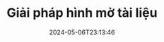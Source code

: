 ---
############################# Static ############################
layout: "family"
date:  2024-05-06T23:13:46
draft: false

product: "Watermark"
product_tag: "watermark"

lang: vi

############################# Head ############################
head_title: "Hình mờ tài liệu C # Java Node.js | thêm hình mờ"
head_description: "Thêm hình mờ vào PDF, hình ảnh và tài liệu. Giải pháp đánh dấu hình mờ cho Microsoft Office, PDF, OpenDocument, Hình ảnh, v.v."

############################# Header ############################
title: "Giải pháp hình mờ tài liệu"
description:  |
  Thêm hình mờ văn bản và hình ảnh cho tài liệu và hình ảnh của bạn.

  Tìm kiếm và sửa đổi hình mờ tài liệu một cách thuận tiện.

  Nhận thông tin về hình mờ được trình bày trong tài liệu của bạn.

############################# Supported Platforms ###############################
supported_platforms:
  enable: true
  head_title: "Chọn nền tảng của bạn"
  title: "Độc lập nền tảng"
  description: "Thư viện GroupDocs.Watermark hỗ trợ các hệ điều hành và framework sau:"
  details_link_title: "Tìm hiểu thêm"

  items:
    # items loop
    - title: ".NET"
      description: GroupDocs.Watermark .NET 
      color: "blue"
      tag: "net"
      link: "/watermark/net/"
      features_link: "https://docs.groupdocs.com/watermark/net/system-requirements/"
      features:
          # features loop
          - rows: "4"
            content: |
                    .NET Framework 4.6.2 or higher <br> .NET Core 2.0 or higher <br> .NET 6.0 or higher
      
          # features loop
          - rows: "1"
            content: |
                    Windows <br> Linux <br> Mac OS
      
          # features loop
          - rows: "3"
            content: |
                    Microsoft Visual Studio <br> JetBrains Rider
      
          # features loop
          - rows: "1"
            content: |
                    50+ file formats
      

    # items loop
    - title: "Java"
      description: GroupDocs.Watermark Java
      color: "red"
      tag: "java"
      link: "/watermark/java/"
      features_link: "https://docs.groupdocs.com/watermark/java/system-requirements/"
      features:
          # features loop
          - rows: "4"
            content: |
                    Java 8 or higher <br> Kotlin
      
          # features loop
          - rows: "1"
            content: |
                    Windows <br> Linux <br> Mac OS
      
          # features loop
          - rows: "3"
            content: |
                    IntelliJ IDEA <br> Eclipse <br> NetBeans
      
          # features loop
          - rows: "1"
            content: |
                    50+ file formats

    # items loop
    - title: "Node.js"
      description: GroupDocs.Watermark Node.js
      color: "green"
      tag: "nodejs-java"
      link: "/watermark/nodejs-java/"
      features_link: "https://docs.groupdocs.com/watermark/nodejs-java/system-requirements/"
      features:
          # features loop
          - rows: "4"
            content: |
                    Node.js 16+ and J2SE 8.0 (1.8)+
      
          # features loop
          - rows: "1"
            content: |
                    Windows <br> Linux <br> Mac OS
      
          # features loop
          - rows: "3"
            content: |
                    Atom <br> Visual Studio Code <br> Bất kỳ trình soạn thảo văn bản nào khác
      
          # features loop
          - rows: "1"
            content: |
                    50+ file formats

############################# Features ###############################
features:
  enable: true
  title: "Đánh giá tính năng GroupDocs.Watermark"
  description: "Thư viện được thiết kế để thêm, tìm kiếm và cập nhật các loại hình mờ khác nhau cho các định dạng tài liệu phổ biến."

  items:
    # items loop
    - icon: "protect"
      title: "Bảo vệ tệp bằng hình mờ"
      content: "Thêm hình mờ văn bản và hình ảnh vào tài liệu kinh doanh của bạn."

    # items loop
    - icon: "search"
      title: "Tìm kiếm hình mờ hiện có"
      content: "Nhận thông tin chi tiết về hình mờ được đặt trong tài liệu trước đó."

    # items loop
    - icon: "manipulate"
      title: "Thao tác hình mờ tài liệu"
      content: "Kiểm soát văn bản, kiểu dáng, hình ảnh và các tính năng hình mờ khác."

    # items loop
    - icon: "additional"
      title: "Các tính năng bổ sung khác nhau"
      content: "Nhận thông tin tài liệu, cập nhật siêu liên kết hoặc nền trang, v.v."

############################# Code Samples ###############################
code_samples:
  enable: true
  title: "Bảo vệ tài liệu bằng hình mờ"
  description: "GroupDocs.Watermark ví dụ mã hoạt động điển hình."

  items:
    # items loop
    - title: "Tạo hình mờ."
      content: "Để thêm hình mờ vào tài liệu, hãy cung cấp đường dẫn đến tệp đích. Bạn có nhiều tùy chọn để chọn để có được hình mờ tùy chỉnh trên một trang cụ thể."
      samples:
          # samples loop
          - language: "C#"
            color: "blue"
            content: |
                    <code class="language-csharp" data-lang="csharp">
                        // Chỉ định tài liệu sẽ được đánh dấu hình mờ

                        using (Watermarker watermarker = new Watermarker("source.docx"))
                        {
                          // Tạo đối tượng hình mờ
                          TextWatermark watermark = new TextWatermark("top secret", new Font("Arial", 36));

                          // Đặt tùy chọn hình mờ
                          watermark.ForegroundColor = Color.Red;
                          watermark.HorizontalAlignment = HorizontalAlignment.Center;
                          watermark.VerticalAlignment = VerticalAlignment.Center;

                          // Thêm hình mờ và lưu tệp đã xử lý
                          watermarker.Add(watermark);
                          watermarker.Save("result.docx");
                        }                    
                    </code>

          # samples loop
          - language: "Java"
            color: "red"
            content: |
                    <code class="language-java" data-lang="java">
                        // Chỉ định tài liệu sẽ được đánh dấu hình mờ

                        Watermarker watermarker = new Watermarker("source.docx");

                        // Tạo đối tượng hình mờ
                        TextWatermark watermark = new TextWatermark("top secret", new Font("Arial", 36));

                        // Đặt tùy chọn hình mờ
                        watermark.setForegroundColor(Color.getRed());
                        watermark.setHorizontalAlignment(HorizontalAlignment.Center);
                        watermark.setVerticalAlignment(VerticalAlignment.Center);

                        // Thêm hình mờ và lưu tệp đã xử lý
                        watermarker.add(watermark);
                        watermarker.save("result.docx");
                        watermarker.close();

                    </code>

          # samples loop
          - language: "TypeScript"
            color: "green"
            content: |
                    <code class="language-java" data-lang="javascript">
                        // Chỉ định tài liệu sẽ được đánh dấu hình mờ

                        const watermarker = new Watermarker("source.docx");
    
                        // Tạo đối tượng hình mờ
                        const watermark = new TextWatermark("top secret", new Font("Arial", 36));

                        // Đặt tùy chọn hình mờ
                        watermark.setForegroundColor(Color.getRed());
                        watermark.setHorizontalAlignment(HorizontalAlignment.Center);
                        watermark.setVerticalAlignment(VerticalAlignment.Center);

                        // Thêm hình mờ và lưu tệp đã xử lý
                        watermarker.add(watermark);
                        watermarker.save("result.docx");                        

                    </code>

############################# Supported Formats ###############################
formats:
  enable: true
  title: "50+ định dạng tệp được hỗ trợ"
  description: "GroupDocs.Watermark cung cấp hình mờ cho các định dạng tài liệu và tệp phổ biến."

############################# Metrics ###############################
metrics:
  enable: true
  title: "Dữ liệu thống kê thư viện của chúng tôi"
  description: "Đi sâu vào các chỉ số chính, tiết lộ thông tin chi tiết về thành tích, tác động và tăng trưởng của chúng tôi."

  items:
    # items loop
    - number: "50+"
      title: "Các định dạng được hỗ trợ"
      content: "Thư viện có thể xử lý hơn 50 định dạng tệp phổ biến nhất."

    # items loop
    - number: "800k"
      title: "NuGet lượt tải"
      content: "GroupDocs.Watermark for .NET là một thư viện phổ biến với hơn 800.000 lượt tải xuống trên NuGet."

    # items loop
    - number: "15k"
      title: "Tải xuống Maven"
      content: "Với hơn 15K lượt tải xuống trên Maven, GroupDocs.Watermark là một lựa chọn phổ biến cho Java nhà phát triển."

    # items loop
    - number: "140+"
      title: "Khách hàng hài lòng"
      content: "Các nhà phát triển cá nhân và các công ty hàng đầu trên toàn thế giới thích thư viện của chúng tôi để xây dựng các giải pháp sáng tạo."


############################# Customers ###############################
customers:
  enable: true
  title: "Khách hàng hài lòng của chúng tôi"
  description: "GroupDocs thư viện được sử dụng bởi các thương hiệu nổi tiếng và nổi tiếng trên toàn thế giới."

  items:
    # items loop
    - title: "BenQ Corporation"
      logo: "benq"
      
    # items loop
    - title: "Nasdaq Stock Market"
      logo: "nasdaq"
      
    # items loop
    - title: "AT&T Inc."
      logo: "att"
      
    # items loop
    - title: "Customer logo AstraZeneca"
      logo: "astrazeneca"
      
    # items loop
    - title: "Central Bank of Argentina"
      logo: "argentinacentralbank"
      
    # items loop
    - title: "Roche Holding AG"
      logo: "roche"
      
    # items loop
    - title: "Capita"
      logo: "capita"
      
    # items loop
    - title: "Axa S.A."
      logo: "axa"
      
    # items loop
    - title: "Instructure Inc."
      logo: "instructure"
      
    # items loop
    - title: "Wipro"
      logo: "wipro"


############################# Actions ###############################
actions:
  enable: true
  title: "Sẵn sàng để bắt đầu?"
  description: "Dùng thử GroupDocs.Watermark tính năng miễn phí trên nền tảng của bạn"

  items:
    # items loop
    - title: ".NET"
      color: "blue"
      link: "/watermark/net/"

    # items loop
    - title: "Java"
      color: "red"
      link: "/watermark/java/"

    # items loop
    - title: "Node.js"
      color: "green"
      link: "/watermark/nodejs-java/"      

############################# FAQ ###############################
faq:
  enable: true
  title: "Câu hỏi thường gặp"
  description: "Kiểm tra các câu hỏi thường gặp của chúng tôi"

  items:
    # items loop
    - question: "Thư viện bên ngoài có yêu cầu bởi GroupDocs.Watermark để thao tác tài liệu không?"
      answer: "GroupDocs.Watermark hoạt động độc lập, không cần phần mềm của bên thứ ba như Adobe Acrobat, Microsoft Office, v.v."

    # items loop
    - question: "Tôi có thể kiểm tra GroupDocs.Watermark tính năng trước khi mua không?"
      answer: "Có, GroupDocs.Watermark cung cấp bản dùng thử miễn phí! Cài đặt nó và dùng thử, nhưng hãy nhớ: Phiên bản dùng thử thêm 'huy hiệu dùng thử' vào tài liệu của bạn, chỉ 3 trang đầu tiên được xử lý. Bạn muốn trải nghiệm đầy đủ? Nhận giấy phép tạm thời 30 ngày miễn phí cho đầy đủ chức năng. Xem chi tiết trong [giấy phép tạm thời](https://purchase.groupdocs.com/temporary-license/)."

    # items loop
    - question: "Những loại giấy phép nào được cung cấp?"
      answer: "Cần giấy phép GroupDocs.Watermark? Chúng tôi có những lựa chọn! Chọn từ các giấy phép dựa trên nhiều tùy chọn. Số lượng nhà phát triển trong nhóm của bạn Các vị trí triển khai như văn phòng đơn lẻ hoặc nơi làm việc từ xa. Phân phối khách hàng cuối có cần chia sẻ SDK/API với khách hàng không? Ngoài ra, có giấy phép sử dụng hàng tháng: Chỉ thanh toán cho những gì bạn sử dụng với các gói tính phí. Lặn sâu hơn và tìm ra [giá] hoàn hảo (https://purchase.groupdocs.com/pricing/watermark/net/)."

############################# Cloud Links ###############################
cloud_links:
  enable: true
  title: "GroupDocs.Watermark API mã thấp"
  description: "Thêm hình mờ vào tệp bằng ứng dụng của bạn bằng cách sử dụng API REST dựa trên đám mây của chúng tôi."
  
  items:
    # items loop
    - title: "GroupDocs.Watermark Cloud for cURL"
      content: "Sử dụng API cURL REST ful để tạo hình mờ PDF, Word, Excel, PowerPoint, JPEG và các định dạng tệp phổ biến khác."
      icon: "groupdocs_watermark-for-curl"
      link: "https://products.groupdocs.cloud/watermark/curl"

    # items loop
    - title: "GroupDocs.Watermark Cloud for .NET"
      content: "Hỗ trợ .NET ứng dụng của bạn với các tính năng tạo hình mờ tài liệu bằng Cloud SDK cho .NET. Tự bảo vệ tài liệu kinh doanh của bạn."
      icon: "groupdocs_watermark-for-net"
      link: "https://products.groupdocs.cloud/watermark/net"

    # items loop
    - title: "GroupDocs.Watermark Cloud for Java"
      content: "GroupDocs.Watermark SDK được thiết kế cho Java cung cấp khả năng mới cho Java ứng dụng và tệp doanh nghiệp của bạn."
      icon: "groupdocs_watermark-for-java"
      link: "https://products.groupdocs.cloud/watermark/java"

############################# App links ###############################
app_links:
  enable: true
  title: "GroupDocs.Watermark Ứng dụng web"
  description: "GroupDocs cấp quyền truy cập vào ứng dụng web để thêm hình mờ vào tài liệu của bạn. Hơn 50 định dạng tệp phổ biến có thể được đánh dấu trong trình duyệt yêu thích của bạn MIỄN PHÍ."

  items:
    # items loop
    - title: "GroupDocs.Watermark Total"
      content: "Công cụ trực tuyến để thêm hình mờ vào tài liệu từ bất kỳ thiết bị nào."
      icon: "groupdocs_watermark-app"
      link: "https://products.groupdocs.app/watermark/total"

    # items loop
    - title: "GroupDocs.Watermark DOCX"
      content: "Hình mờ MS Word DOCX trực tuyến."
      icon: "groupdocs_words-app"
      link: "https://products.groupdocs.app/watermark/docx"

    # items loop
    - title: "GroupDocs.Watermark PDF"
      content: "Bảo vệ PDF tài liệu trực tuyến."
      icon: "groupdocs_pdf-app"
      link: "https://products.groupdocs.app/watermark/pdf"


      


---